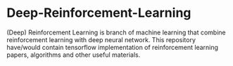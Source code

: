 # Deep-Reinforcement-Learning
(Deep) Reinforcement Learning is branch of machine learning that combine reinforcement learning with deep neural network. This repository have/would contain tensorflow implementation of reinforcement learning papers, algorithms and other useful materials.
